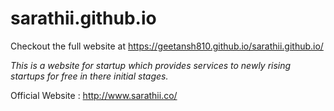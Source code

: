 # sarathii.github.io

Checkout the full website at https://geetansh810.github.io/sarathii.github.io/

*This is a website for startup which provides services to newly rising startups for free in there initial stages.*

Official Website : http://www.sarathii.co/
